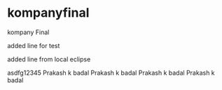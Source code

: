 # kompanyfinal
kompany Final


added line for test

added line from local eclipse

asdfg12345
Prakash k badal
Prakash k badal
Prakash k badal
Prakash k badal